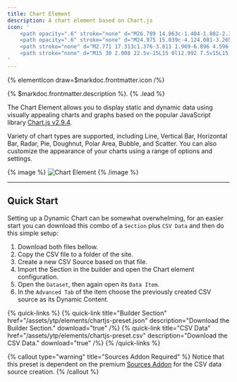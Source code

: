 ```yaml
---
title: Chart Element
description: A chart element based on Chart.js
icon: '
    <path opacity=".6" stroke="none" d="M26.789 14.863c-1.404-1.802-2.356-3.874-4.405-3.874-3.626 0-2.672 5.915-6.679 5.915s-4.429-6.362-8.968-.382c-1.447 1.906-2.611 4.031-3.526 6.041l11.349 6.552 12.229-7.06v-7.192Z"/>
    <path opacity=".6" stroke="none" d="M24.975 15.039c-4.124.081-3.265 2.692-6.172 3.352-2.952.67-3.418-7.211-6.37-7.211S8.827 18.836 5.13 24.092l-.105.149 7.925 4.575 12.025-6.942v-6.835Z"/>
    <path stroke="none" d="M2.771 17.313c1.376-3.811 1.969-6.896 4.596-6.896 4.007 0 4.961 11.257 8.396 10.112 3.435-1.145 3.053-7.251 8.396-7.251 1.017 0 2.056.623 3.07 1.631v7.146L15 29.115l-12.229-7.06v-4.742Z"/>
    <path stroke="none" d="M15 30 2.008 22.5v-15L15 0l12.992 7.5v15L15 30ZM3.534 21.619 15 28.238l11.466-6.619V8.381L15 1.762 3.534 8.381v13.238Z"/>
'
---
```


{% elementIcon draw=$markdoc.frontmatter.icon /%}

{% $markdoc.frontmatter.description %}. {% .lead %}

The Chart Element allows you to display static and dynamic data using visually appealing charts and graphs based on the popular JavaScript library [Chart.js v2.9.4](https://www.chartjs.org/docs/2.9.4/).

Variety of chart types are supported, including Line, Vertical Bar, Horizontal Bar, Radar, Pie, Doughnut, Polar Area, Bubble, and Scatter. You can also customize the appearance of your charts using a range of options and settings.

{% image %}
![Chart Element](/assets/ytp/elements/chartjs-element.webp)
{% /image %}

---

## Quick Start

Setting up a Dynamic Chart can be somewhat overwhelming, for an easier start you can download this combo of a `Section` plus `CSV Data` and then do this simple setup:

1. Download both files bellow.
1. Copy the CSV file to a folder of the site.
1. Create a new CSV Source based on that file.
1. Import the Section in the builder and open the Chart element configuration.
1. Open the `Dataset`, then again open its `Data Item`.
1. In the `Advanced Tab` of the item choose the previously created CSV source as its Dynamic Content.

{% quick-links %}
    {% quick-link title="Builder Section" href="/assets/ytp/elements/chartjs-preset.json" description="Download the Builder Section." download="true" /%}
    {% quick-link title="CSV Data" href="/assets/ytp/elements/chartjs-preset.csv" description="Download the CSV Data." download="true" /%}
{% /quick-links %}

{% callout type="warning" title="Sources Addon Required" %}
Notice that this preset is dependent on the premium [Sources Addon](/essentials-for-yootheme-pro/addons/sources) for the CSV data source creation.
{% /callout %}
